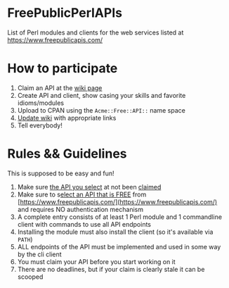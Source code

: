 # FreePublicPerlAPIs
List of Perl modules and clients for the web services listed at https://www.freepublicapis.com/

# How to participate

1. Claim an API at the [wiki page](https://github.com/oodler577/FreePublicPerlAPIs/wiki)
2. Create API and client, show casing your skills and favorite idioms/modules
3. Upload to CPAN using the `Acme::Free::API::` name space
4. [Update wiki](https://github.com/oodler577/FreePublicPerlAPIs/wiki) with appropriate links
5. Tell everybody!

# Rules && Guidelines

This is supposed to be easy and fun!

1. Make sure [the API you select](https://www.freepublicapis.com/) at not been [claimed](https://github.com/oodler577/FreePublicPerlAPIs/wiki)
2. Make sure to s[elect an API that is FREE](https://www.freepublicapis.com/) from [https://www.freepublicapis.com/](https://www.freepublicapis.com/) and requires NO authentication mechanism
3. A complete entry consists of at least 1 Perl module and 1 commandline client with commands to use all API endpoints
4. Installing the module must also install the client (so it's available via `PATH`)
5. ALL endpoints of the API must be implemented and used in some way by the cli client
6. You must claim your API before you start working on it
7. There are no deadlines, but if your claim is clearly stale it can be scooped
